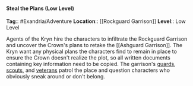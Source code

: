 #### Steal the Plans (Low Level)
**Tag**:: #Exandria/Adventure
**Location**:: [[Rockguard Garrison]]
**Level**:: Low Level

 Agents of the Kryn hire the characters to infiltrate the Rockguard Garrison and uncover the Crown's plans to retake the [[Ashguard Garrison]]. The Kryn want any physical plans the characters find to remain in place to ensure the Crown doesn't realize the plot, so all written documents containing key information need to be copied. The garrison's [guards](https://www.dndbeyond.com/monsters/guard), [scouts](https://www.dndbeyond.com/monsters/scout), and [veterans](https://www.dndbeyond.com/monsters/veteran) patrol the place and question characters who obviously sneak around or don't belong.
